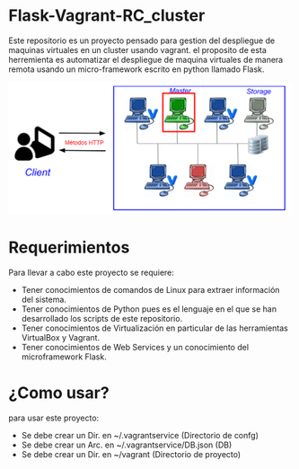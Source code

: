 # Flask-Vagrant-RC_cluster

Este repositorio es un proyecto pensado para gestion del despliegue de maquinas virtuales en un cluster usando vagrant. el proposito de esta herremienta es automatizar el despliegue de maquina virtuales de manera remota usando un micro-framework escrito en python llamado Flask.

<img src="img/proyecto.png">

# Requerimientos

Para llevar a cabo este proyecto se requiere:

 - Tener conocimientos de comandos de Linux para extraer información del sistema.
 - Tener conocimientos de Python pues es el lenguaje en el que se han desarrollado los scripts de este repositorio.
 - Tener conocimientos de Virtualización en particular de las herramientas VirtualBox y Vagrant.
 - Tener conocimientos de Web Services y un conocimiento del microframework Flask.

# ¿Como usar?

para usar este proyecto:

- Se debe crear un Dir. en ~/.vagrantservice (Directorio de confg)
- Se debe crear un Arc. en ~/.vagrantservice/DB.json (DB)
- Se debe crear un Dir. en ~/vagrant  (Directorio de proyecto)
